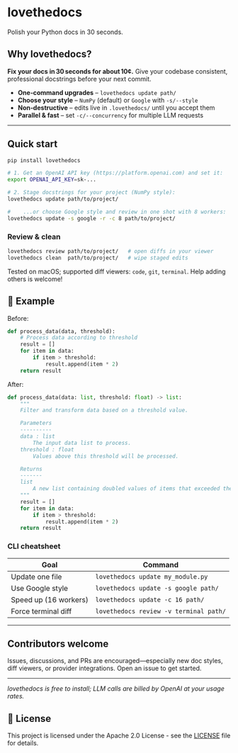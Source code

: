 # lovethedocs

Polish your Python docs in 30 seconds.

## Why lovethedocs?

**Fix your docs in 30 seconds for about 10¢.** Give your codebase consistent, professional docstrings before your next commit.

* **One‑command upgrades** – `lovethedocs update path/`
* **Choose your style** – `NumPy` (default) or `Google` with `-s/--style`
* **Non‑destructive** – edits live in `.lovethedocs/` until you accept them
* **Parallel & fast** – set `-c/--concurrency` for multiple LLM requests

---

## Quick start

```bash
pip install lovethedocs

# 1. Get an OpenAI API key (https://platform.openai.com) and set it:
export OPENAI_API_KEY=sk-...

# 2. Stage docstrings for your project (NumPy style):
lovethedocs update path/to/project/

#    ...or choose Google style and review in one shot with 8 workers:
lovethedocs update -s google -r -c 8 path/to/project/
```

### Review & clean

```bash
lovethedocs review path/to/project/   # open diffs in your viewer
lovethedocs clean  path/to/project/   # wipe staged edits
```

Tested on macOS; supported diff viewers: `code`, `git`, `terminal`.
Help adding others is welcome!

## 🎯 Example

Before:

```python
def process_data(data, threshold):
    # Process data according to threshold
    result = []
    for item in data:
        if item > threshold:
            result.append(item * 2)
    return result
```

After:

```python
def process_data(data: list, threshold: float) -> list:
    """
    Filter and transform data based on a threshold value.

    Parameters
    ----------
    data : list
        The input data list to process.
    threshold : float
        Values above this threshold will be processed.

    Returns
    -------
    list
        A new list containing doubled values of items that exceeded the threshold.
    """
    result = []
    for item in data:
        if item > threshold:
            result.append(item * 2)
    return result
```

### CLI cheatsheet

| Goal                    | Command                                          |
|-------------------------|--------------------------------------------------|
| Update one file         | `lovethedocs update my_module.py`                |
| Use Google style        | `lovethedocs update -s google path/`             |
| Speed up (16 workers)   | `lovethedocs update -c 16 path/`                 |
| Force terminal diff     | `lovethedocs review -v terminal path/`           |

---

## Contributors welcome

Issues, discussions, and PRs are encouraged—especially new doc styles, diff viewers, or
provider integrations. Open an issue to get started.

---

*lovethedocs is free to install; LLM calls are billed by OpenAI at your usage rates.*

## 📄 License

This project is licensed under the Apache 2.0 License - see the [LICENSE](LICENSE) file
for details.
